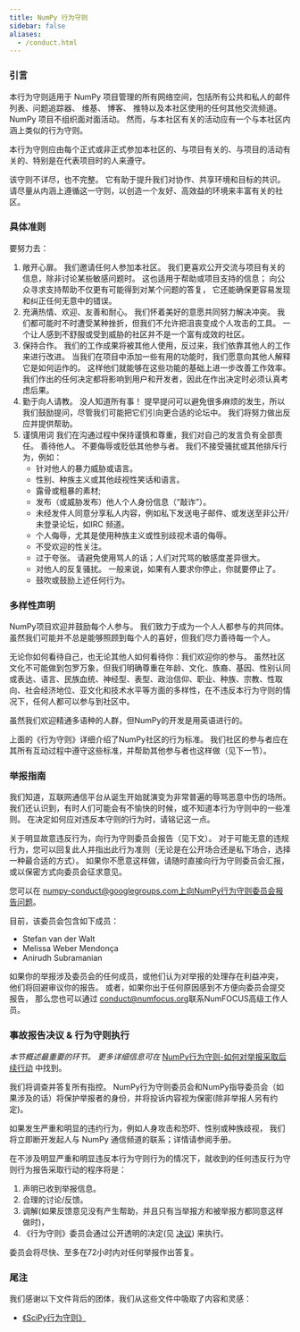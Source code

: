 ```yaml
---
title: NumPy 行为守则
sidebar: false
aliases:
  - /conduct.html
---
```


### 引言

本行为守则适用于 NumPy 项目管理的所有网络空间，包括所有公共和私人的邮件列表、问题追踪器、 维基、 博客、 推特以及本社区使用的任何其他交流频道。 NumPy 项目不组织面对面活动。 然而，与本社区有关的活动应有一个与本社区内涵上类似的行为守则。

本行为守则应由每个正式或非正式参加本社区的、与项目有关的、与项目的活动有关的、特别是在代表项目时的人来遵守。

该守则不详尽，也不完整。 它有助于提升我们对协作、共享环境和目标的共识。 请尽量从内涵上遵循这一守则，以创造一个友好、高效益的环境来丰富有关的社区。

### 具体准则

要努力去：

1. 敞开心扉。 我们邀请任何人参加本社区。 我们更喜欢公开交流与项目有关的信息，除非讨论某些敏感问题时。 这也适用于帮助或项目支持的信息； 向公众寻求支持帮助不仅更有可能得到对某个问题的答复， 它还能确保更容易发现和纠正任何无意中的错误。
2. 充满热情、欢迎、友善和耐心。 我们怀着美好的意愿共同努力解决冲突。 我们都可能时不时遭受某种挫折，但我们不允许把沮丧变成个人攻击的工具。 一个让人感到不舒服或受到威胁的社区并不是一个富有成效的社区。
3. 保持合作。 我们的工作成果将被其他人使用，反过来，我们依靠其他人的工作来进行改进。 当我们在项目中添加一些有用的功能时，我们愿意向其他人解释它是如何运作的。 这样他们就能够在这些功能的基础上进一步改善工作效率。 我们作出的任何决定都将影响到用户和开发者，因此在作出决定时必须认真考虑后果。
4. 勤于向人请教。 没人知道所有事！ 提早提问可以避免很多麻烦的发生，所以我们鼓励提问，尽管我们可能把它们引向更合适的论坛中。 我们将努力做出反应并提供帮助。
5. 谨慎用词 我们在沟通过程中保持谨慎和尊重，我们对自己的发言负有全部责任。 善待他人。 不要侮辱或贬低其他参与者。 我们不接受骚扰或其他排斥行为，例如：
    * 针对他人的暴力威胁或语言。
    * 性别、种族主义或其他歧视性笑话和语言。
    * 露骨或粗暴的素材;
    * 发布（或威胁发布）他人个人身份信息（“敲诈”）。
    * 未经发件人同意分享私人内容，例如私下发送电子邮件、或发送至非公开/未登录论坛，如IRC 频道。
    * 个人侮辱，尤其是使用种族主义或性别歧视术语的侮辱。
    * 不受欢迎的性关注。
    * 过于夸张。 请避免使用骂人的话；人们对咒骂的敏感度差异很大。
    * 对他人的反复骚扰。 一般来说，如果有人要求你停止，你就要停止了。
    * 鼓吹或鼓励上述任何行为。

### 多样性声明

NumPy项目欢迎并鼓励每个人参与。 我们致力于成为一个人人都参与的共同体。 虽然我们可能并不总是能够照顾到每个人的喜好，但我们尽力善待每一个人。

无论你如何看待自己，也无论其他人如何看待你：我们欢迎你的参与。 虽然社区文化不可能做到包罗万象，但我们明确尊重在年龄、文化、族裔、基因、性别认同或表达、语言、民族血统、神经型、表型、政治信仰、职业、种族、宗教、性取向、社会经济地位、亚文化和技术水平等方面的多样性，在不违反本行为守则的情况下，任何人都可以参与到社区中。

虽然我们欢迎精通多语种的人群，但NumPy的开发是用英语进行的。

上面的《行为守则》详细介绍了NumPy社区的行为标准。 我们社区的参与者应在其所有互动过程中遵守这些标准，并帮助其他参与者也这样做（见下一节）。

### 举报指南

我们知道，互联网通信平台从诞生开始就演变为非常普遍的辱骂恶意中伤的场所。 我们还认识到，有时人们可能会有不愉快的时候，或不知道本行为守则中的一些准则。 在决定如何应对违反本守则的行为时，请铭记这一点。

关于明显故意违反行为，向行为守则委员会报告（见下文）。 对于可能无意的违规行为，您可以回复此人并指出此行为准则（无论是在公开场合还是私下场合，选择一种最合适的方式）。 如果你不愿意这样做，请随时直接向行为守则委员会汇报， 或以保密方式向委员会征求意见。

您可以在 numpy-conduct@googlegroups.com上向NumPy行为守则委员会报告问题。

目前，该委员会包含如下成员：

* Stefan van der Walt
* Melissa Weber Mendonça
* Anirudh Subramanian

如果你的举报涉及委员会的任何成员，或他们认为对举报的处理存在利益冲突， 他们将回避审议你的报告。 或者，如果你出于任何原因感到不方便向委员会提交报告， 那么您也可以通过 [conduct@numfocus.org](https://numfocus.org/code-of-conduct#persons-responsible)联系NumFOCUS高级工作人员。

### 事故报告决议 & 行为守则执行

_本节概述最重要的环节。 更多详细信息可在_ [NumPy行为守则-如何对举报采取后续行动](/report-handling-manual) 中找到。

我们将调查并答复所有指控。 NumPy行为守则委员会和NumPy指导委员会（如果涉及的话）将保护举报者的身份，并将投诉内容视为保密(除非举报人另有约定)。

如果发生严重和明显的违约行为，例如人身攻击和恐吓、性别或种族歧视， 我们将立即断开发起人与 NumPy 通信频道的联系；详情请参阅手册。

在不涉及明显严重和明显违反本行为守则行为的情况下，就收到的任何违反行为守则行为报告采取行动的程序将是：

1. 声明已收到举报信息。
2. 合理的讨论/反馈。
3. 调解(如果反馈意见没有产生帮助，并且只有当举报方和被举报方都同意这样做时)，
4. 《行为守则》委员会通过公开透明的决定(见 [决议](/report-handling-manual#resolutions)) 来执行。

委员会将尽快、至多在72小时内对任何举报作出答复。

### 尾注

我们感谢以下文件背后的团体，我们从这些文件中吸取了内容和灵感：

- [《SciPy行为守则》](https://docs.scipy.org/doc/scipy/reference/dev/conduct/code_of_conduct.html)
